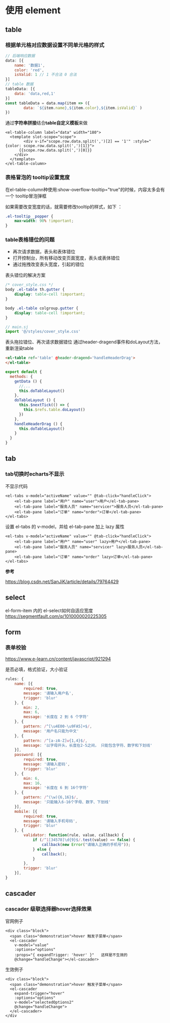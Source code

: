# 使用 element

## table

### 根据单元格对应数据设置不同单元格的样式

``` js
// 后端响应数据
data: [{
    name: '数据1',
    color: 'red',
    isValid: 1 // 1 不合法 0 合法
}]
// table 数据
tableData: [{
    data: 'data,red,1'
}]
const tableData = data.map(item => ({
        data: `${item.name},${item.color},${item.isValid}` )
})
```

通过**字符串拼接**结合**table自定义模板**来做

``` vue
<el-table-column label="data" width="180">
  <template slot-scope="scope">
 		<div v-if="scope.row.data.split(',')[2] == '1'" :style="{color: scope.row.data.split(',')[1]}">
      {{scope.row.data.split(',')[0]}}
    </div>
  </template>
</el-table-column>
```

### 表格冒泡的 tooltip设置宽度

 在el-table-column种使用:show-overflow-tooltip="true"的时候，内容太多会有一个 tooltip冒泡弹框 

 如果需要改变宽度的话，就需要修改tooltip的样式，如下 ：

``` css
.el-tooltip__popper {
    max-width: 90% !important;
}
```

### table表格错位的问题

* 再次请求数据，表头和表体错位
* 打开控制台，所有移动改变页面宽度，表头或表体错位
* 通过拖拽改变表头宽度，引起的错位

表头错位的解决方案

``` css
/* cover_style.css */
body .el-table th.gutter {
    display: table-cell !important;
}

body .el-table colgroup.gutter {
    display: table-cell !important;
}
```
```js
// main.sj
import '@/styles/cover_style.css'
```

表头拖拉错位、再次请求数据错位 通过header-dragend事件和doLayout方法，重新渲染table
```html
<el-table ref='table' @header-dragend='handleHeaderDrag'>
</el-table>
```

```js
export default {
  methods: {
    getData () {
      //...
      this.doTableLayout()
    },
    doTableLayout () {
      this.$nextTick(() => {
        this.$refs.table.doLayout()
      })
    },
    handleHeaderDrag () {
      this.doTableLayout()
    }
  }
}
```

## tab

### tab切换时echarts不显示

不显示代码

``` vue
<el-tabs v-model="activeName" value="" @tab-click="handleClick">
	<el-tab-pane label="用户" name="user">用户</el-tab-pane>
	<el-tab-pane label="服务人员" name="servicer">服务人员</el-tab-pane>
	<el-tab-pane label="订单" name="order">订单</el-tab-pane>
</el-tabs>
```

设置 el-tabs 的 v-model，并给 el-tab-pane 加上 lazy 属性

``` vue
<el-tabs v-model="activeName" value="" @tab-click="handleClick">
	<el-tab-pane label="用户" name="user" lazy>用户</el-tab-pane>
	<el-tab-pane label="服务人员" name="servicer" lazy>服务人员</el-tab-pane>
	<el-tab-pane label="订单" name="order" lazy>订单</el-tab-pane>
</el-tabs>
```

**参考**

 https://blog.csdn.net/SanJiK/article/details/79764429 

## select

el-form-item 内的 el-select如何自适应宽度  https://segmentfault.com/q/1010000020225305 

## form

### 表单校验

https://www.e-learn.cn/content/javascript/921294

是否必填，格式验证，大小验证

``` js
rules: {
    name: [{
        required: true,
        message: '请输入用户名',
        trigger: 'blur'
    }, {
        min: 2,
        max: 6,
        message: '长度在 2 到 6 个字符'
    }, {
        pattern: /^[\u4E00-\u9FA5]+$/,
        message: '用户名只能为中文'
    }, {
        pattern: /^[a-zA-Z]w{1,4}$/,
        message: '以字母开头，长度在2-5之间， 只能包含字符、数字和下划线'
    }],
    password: [{
        required: true,
        message: '请输入密码',
        trigger: 'blur'
    }, {
        min: 6,
        max: 16,
        message: '长度在 6 到 16个字符'
    }, {
        pattern: /^(\w){6,16}$/,
        message: '只能输入6-16个字母、数字、下划线'
    }],
    mobile: [{
        required: true,
        message: '请输入手机号码',
        trigger: 'blur'
    }, {
        validator: function(rule, value, callback) {
            if (/^1[34578]\d{9}$/.test(value) == false) {
                callback(new Error("请输入正确的手机号"));
            } else {
                callback();
            }
        },
        trigger: 'blur'
    }],
}
```

## cascader

### cascader 级联选择器hover选择效果

官网例子

``` vue
<div class="block">
  <span class="demonstration">hover 触发子菜单</span>
  <el-cascader
    v-model="value"
    :options="options"
    :props="{ expandTrigger: 'hover' }"   这样是不生效的
    @change="handleChange"></el-cascader>
```

生效例子

``` vue
<div class="block">
  <span class="demonstration">hover 触发子菜单</span>
  <el-cascader
    expand-trigger="hover"
    :options="options"
    v-model="selectedOptions2"
    @change="handleChange">
  </el-cascader>
</div
```
